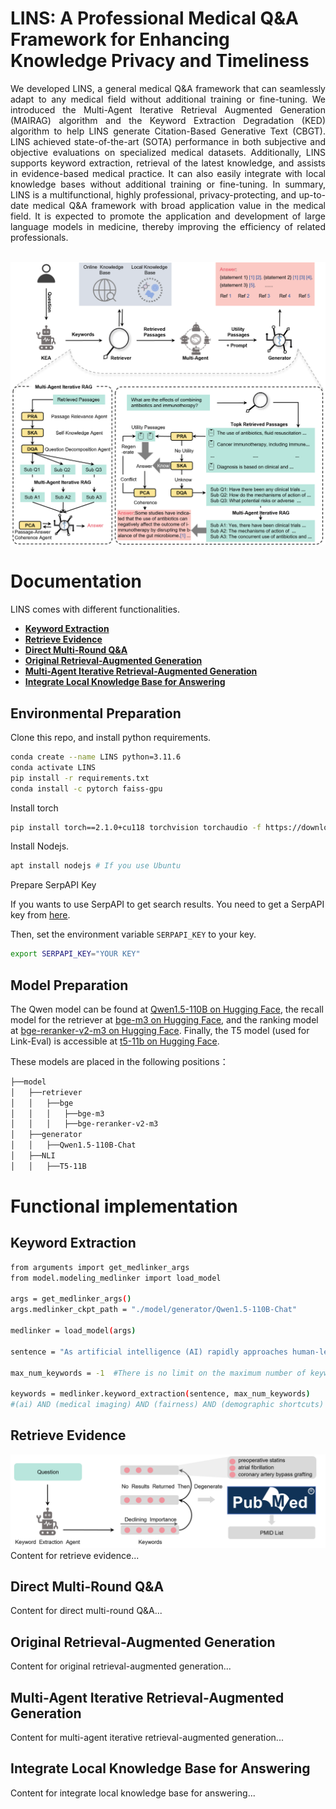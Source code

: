 <h1> LINS: A Professional Medical Q&A Framework for Enhancing Knowledge Privacy and Timeliness</h1>

<div align="justify">
We developed LINS, a general medical Q&A framework that can seamlessly adapt to any medical field without additional training or fine-tuning. We introduced the Multi-Agent Iterative Retrieval Augmented Generation (MAIRAG) algorithm and the Keyword Extraction Degradation (KED) algorithm to help LINS generate Citation-Based Generative Text (CBGT). LINS achieved state-of-the-art (SOTA) performance in both subjective and objective evaluations on specialized medical datasets. Additionally, LINS supports keyword extraction, retrieval of the latest knowledge, and assists in evidence-based medical practice. It can also easily integrate with local knowledge bases without additional training or fine-tuning. In summary, LINS is a multifunctional, highly professional, privacy-protecting, and up-to-date medical Q&A framework with broad application value in the medical field. It is expected to promote the application and development of large language models in medicine, thereby improving the efficiency of related professionals. 
</div>

<br>

![paper](./assets/LINS.png)

# Documentation 

LINS comes with different functionalities.

- [**Keyword Extraction**](#keyword-extraction)
- [**Retrieve Evidence**](#retrieve-evidence)
- [**Direct Multi-Round Q&A**](#direct-multi-round-qa)
- [**Original Retrieval-Augmented Generation**](#original-retrieval-augmented-generation)
- [**Multi-Agent Iterative Retrieval-Augmented Generation**](#multi-agent-iterative-retrieval-augmented-generation)
- [**Integrate Local Knowledge Base for Answering**](#integrate-local-knowledge-base-for-answering)

## Environmental Preparation

Clone this repo, and install python requirements.

```bash
conda create --name LINS python=3.11.6
conda activate LINS
pip install -r requirements.txt
conda install -c pytorch faiss-gpu
```

Install torch
```bash
pip install torch==2.1.0+cu118 torchvision torchaudio -f https://download.pytorch.org/whl/cu118/torch_stable.html
```

Install Nodejs.

```bash
apt install nodejs # If you use Ubuntu
```

Prepare SerpAPI Key

If you wants to use SerpAPI to get search results. You need to get a SerpAPI key from [here](https://serpapi.com/).

Then, set the environment variable `SERPAPI_KEY` to your key.

```bash
export SERPAPI_KEY="YOUR KEY"
```

## Model Preparation

The Qwen model can be found at [Qwen1.5-110B on Hugging Face](https://huggingface.co/Qwen/Qwen1.5-110B), the recall model for the retriever at [bge-m3 on Hugging Face](https://huggingface.co/BAAI/bge-m3), and the ranking model at [bge-reranker-v2-m3 on Hugging Face](https://huggingface.co/BAAI/bge-reranker-v2-m3). Finally, the T5 model (used for Link-Eval) is accessible at [t5-11b on Hugging Face](https://huggingface.co/google-t5/t5-11b).




These models are placed in the following positions：
```bash
├──model
│   ├──retriever
│   │   ├──bge
│   │   │   ├──bge-m3
│   │   │   ├──bge-reranker-v2-m3
│   ├──generator
│   │   ├──Qwen1.5-110B-Chat
│   ├──NLI
│   │   ├──T5-11B
```

# Functional implementation

## Keyword Extraction

```bash
from arguments import get_medlinker_args
from model.modeling_medlinker import load_model

args = get_medlinker_args()
args.medlinker_ckpt_path = "./model/generator/Qwen1.5-110B-Chat"

medlinker = load_model(args)

sentence = "As artificial intelligence (AI) rapidly approaches human-level performance in medical imaging, it is crucial that it does not exacerbate or propagate healthcare disparities. Previous research established AI’s capacity to infer demographic data from chest X-rays, leading to a key concern: do models using demographic shortcuts have unfair predictions across subpopulations? In this study, we conducted a thorough investigation into the extent to which medical AI uses demographic encodings, focusing on potential fairness discrepancies within both in-distribution training sets and external test sets. Our analysis covers three key medical imaging disciplines—radiology, dermatology and ophthalmology—and incorporates data from six global chest X-ray datasets. We confirm that medical imaging AI leverages demographic shortcuts in disease classification. Although correcting shortcuts algorithmically effectively addresses fairness gaps to create ‘locally optimal’ models within the original data distribution, this optimality is not true in new test settings. Surprisingly, we found that models with less encoding of demographic attributes are often most ‘globally optimal’, exhibiting better fairness during model evaluation in new test environments. Our work establishes best practices for medical imaging models that maintain their performance and fairness in deployments beyond their initial training contexts, underscoring critical considerations for AI clinical deployments across populations and sites."

max_num_keywords = -1  #There is no limit on the maximum number of keywords when max_num_keywords <= 0.

keywords = medlinker.keyword_extraction(sentence, max_num_keywords)
#(ai) AND (medical imaging) AND (fairness) AND (demographic shortcuts) AND (disease classification)
```

## Retrieve Evidence

![KED](./assets/KED.png)
Content for retrieve evidence...

## Direct Multi-Round Q&A

Content for direct multi-round Q&A...

## Original Retrieval-Augmented Generation

Content for original retrieval-augmented generation...

## Multi-Agent Iterative Retrieval-Augmented Generation

Content for multi-agent iterative retrieval-augmented generation...

## Integrate Local Knowledge Base for Answering

Content for integrate local knowledge base for answering...

